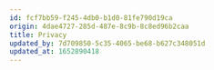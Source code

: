```yaml
---
id: fcf7bb59-f245-4db0-b1d0-81fe790d19ca
origin: 4dae4727-285d-487e-8c9b-8c8ed96b2caa
title: Privacy
updated_by: 7d709850-5c35-4065-be68-b627c348051d
updated_at: 1652890418
---
```


